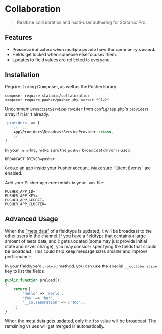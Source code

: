 <!-- statamic:hide -->
# Collaboration

> Realtime collaboration and multi-user authoring for Statamic Pro.
<!-- /statamic:hide -->

## Features

- Presence indicators when multiple people have the same entry opened.
- Fields get locked when someone else focuses them.
- Updates to field values are reflected to everyone.

## Installation

Require it using Composer, as well as the Pusher library.

```
composer require statamic/collaboration
composer require pusher/pusher-php-server "^5.0"
```

Uncomment `BroadcastServiceProvider` from `config/app.php`'s `providers` array if it isn't already.

``` php
'providers' => [
    // ...
    App\Providers\BroadcastServiceProvider::class,
    // ...
]
```

In your `.env` file, make sure the `pusher` broadcast driver is used:

```
BROADCAST_DRIVER=pusher
```

Create an app inside your Pusher account. Make sure "Client Events" are enabled.

Add your Pusher app credentials to your `.env` file:

```
PUSHER_APP_ID=
PUSHER_APP_KEY=
PUSHER_APP_SECRET=
PUSHER_APP_CLUSTER=
```

## Advanced Usage

When the ["meta data"](https://statamic.dev/extending/fieldtypes#meta-data) of a fieldtype is updated, it will be broadcast to the other users in the channel. If you have a fieldtype that contains a large amount of meta data, and it gets updated (some may just provide initial state and never change), you may consider specifying the fields that should be broadcast. This could help keep message sizes smaller and improve performance.

In your fieldtype's `preload` method, you can use the special `__collaboration` key to list the fields.

``` php
public function preload()
{
    return [
        'hello' => 'world',
        'foo' => 'bar',
        '__collaboration' => ['foo'],
    ];
}
```

When the meta data gets updated, only the `foo` value will be broadcast. The remaining values will get merged in automatically.
